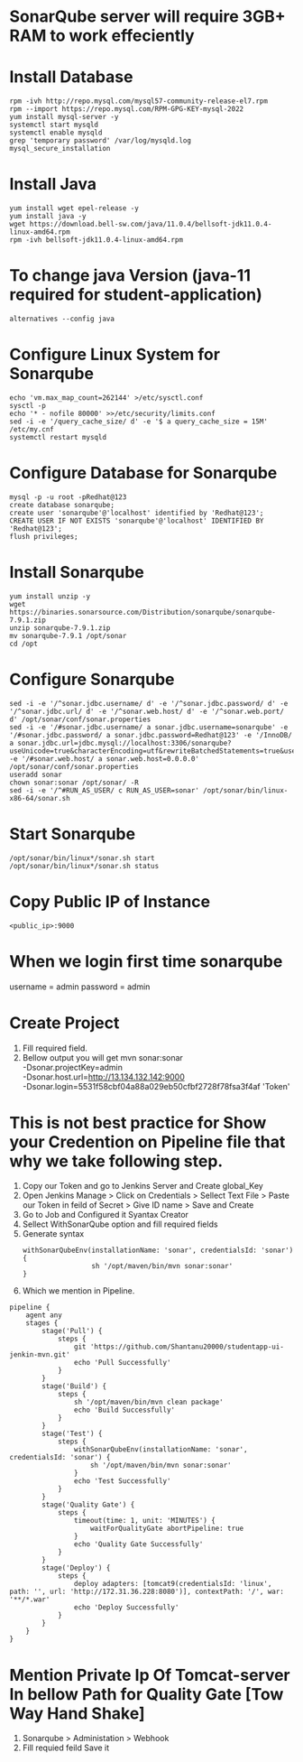 # SonarQube server will require 3GB+ RAM to work effeciently 

# Install Database 
```
rpm -ivh http://repo.mysql.com/mysql57-community-release-el7.rpm
rpm --import https://repo.mysql.com/RPM-GPG-KEY-mysql-2022
yum install mysql-server -y
systemctl start mysqld
systemctl enable mysqld
grep 'temporary password' /var/log/mysqld.log
mysql_secure_installation 
```
# Install Java 
```
yum install wget epel-release -y
yum install java -y
wget https://download.bell-sw.com/java/11.0.4/bellsoft-jdk11.0.4-linux-amd64.rpm
rpm -ivh bellsoft-jdk11.0.4-linux-amd64.rpm 
```
# To change java Version (java-11 required for student-application)
```
alternatives --config java 
```

# Configure Linux System for Sonarqube
```
echo 'vm.max_map_count=262144' >/etc/sysctl.conf
sysctl -p
echo '* - nofile 80000' >>/etc/security/limits.conf
sed -i -e '/query_cache_size/ d' -e '$ a query_cache_size = 15M' /etc/my.cnf
systemctl restart mysqld 
```
# Configure Database for Sonarqube 
```
mysql -p -u root -pRedhat@123
create database sonarqube;
create user 'sonarqube'@'localhost' identified by 'Redhat@123';
CREATE USER IF NOT EXISTS 'sonarqube'@'localhost' IDENTIFIED BY 'Redhat@123';
flush privileges;
```
# Install Sonarqube 
```
yum install unzip -y
wget https://binaries.sonarsource.com/Distribution/sonarqube/sonarqube-7.9.1.zip
unzip sonarqube-7.9.1.zip
mv sonarqube-7.9.1 /opt/sonar
cd /opt 
```

# Configure Sonarqube 
```
sed -i -e '/^sonar.jdbc.username/ d' -e '/^sonar.jdbc.password/ d' -e '/^sonar.jdbc.url/ d' -e '/^sonar.web.host/ d' -e '/^sonar.web.port/ d' /opt/sonar/conf/sonar.properties
sed -i -e '/#sonar.jdbc.username/ a sonar.jdbc.username=sonarqube' -e '/#sonar.jdbc.password/ a sonar.jdbc.password=Redhat@123' -e '/InnoDB/ a sonar.jdbc.url=jdbc.mysql://localhost:3306/sonarqube?useUnicode=true&characterEncoding=utf&rewriteBatchedStatements=true&useConfigs=maxPerformance' -e '/#sonar.web.host/ a sonar.web.host=0.0.0.0' /opt/sonar/conf/sonar.properties
useradd sonar
chown sonar:sonar /opt/sonar/ -R
sed -i -e '/^#RUN_AS_USER/ c RUN_AS_USER=sonar' /opt/sonar/bin/linux-x86-64/sonar.sh 
```
# Start Sonarqube 
```
/opt/sonar/bin/linux*/sonar.sh start
/opt/sonar/bin/linux*/sonar.sh status
```
# Copy Public IP of Instance
```
<public_ip>:9000
```
# When we login first time sonarqube 

username = admin
password = admin

# Create Project
1. Fill required field.
2. Bellow output you will get 
mvn sonar:sonar \
  -Dsonar.projectKey=admin \
  -Dsonar.host.url=http://13.134.132.142:9000 \
  -Dsonar.login=5531f58cbf04a88a029eb50cfbf2728f78fsa3f4af 'Token'
# This is not best practice for Show your Credention on Pipeline file that why we take following step.
1. Copy our Token and go to Jenkins Server and Create global_Key
2. Open Jenkins Manage > Click on Credentials > Sellect Text File > Paste our Token in feild of Secret > Give ID name > Save and Create
3. Go to Job and Configured it Syantax Creator
4. Sellect WithSonarQube option and fill required fields
5. Generate syntax
   ```
   withSonarQubeEnv(installationName: 'sonar', credentialsId: 'sonar') {
                    sh '/opt/maven/bin/mvn sonar:sonar'
   }
   ```
7. Which we mention in Pipeline.
```
pipeline {
    agent any
    stages {
        stage('Pull') {
            steps {
                git 'https://github.com/Shantanu20000/studentapp-ui-jenkin-mvn.git'
                echo 'Pull Successfully'
            }
        }
        stage('Build') {
            steps {
                sh '/opt/maven/bin/mvn clean package'
                echo 'Build Successfully'
            }
        }
        stage('Test') {
            steps {
                withSonarQubeEnv(installationName: 'sonar', credentialsId: 'sonar') {
                    sh '/opt/maven/bin/mvn sonar:sonar'
                }
                echo 'Test Successfully'
            }
        }
        stage('Quality Gate') {
            steps {
                timeout(time: 1, unit: 'MINUTES') {
                    waitForQualityGate abortPipeline: true
                }
                echo 'Quality Gate Successfully'
            }
        }
        stage('Deploy') {
            steps {
                deploy adapters: [tomcat9(credentialsId: 'linux', path: '', url: 'http://172.31.36.228:8080')], contextPath: '/', war: '**/*.war'
                echo 'Deploy Successfully'
            }
        }
    }
}
```
# Mention Private Ip Of Tomcat-server In bellow Path for Quality Gate [Tow Way Hand Shake]
1. Sonarqube > Administation > Webhook
2. Fill requied feild
Save it
 
   
